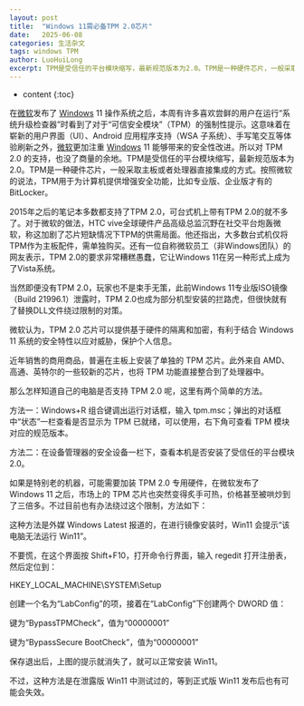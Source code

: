 ```yaml
---
layout: post
title:  "Windows 11需必备TPM 2.0芯片"
date:   2025-06-08
categories: 生活杂文
tags: windows TPM
author: LuoHuiLong
excerpt: TPM是受信任的平台模块缩写，最新规范版本为2.0。TPM是一种硬件芯片，一般采取主板或者处理器直接集成的方式。按照微软的说法，TPM用于为计算机提供增强安全功能，比如专业版、企业版才有的BitLocker。当然即便没有TPM 2.0，玩家也不是束手无策，此前Windows 11专业版ISO镜像（Build 21996.1）泄露时，TPM 2.0也成为部分机型安装的拦路虎，但很快就有了替换DLL文件绕过限制的对策。
---
```


* content
{:toc}

在[微软](https://www.williamlong.info/tag/Microsoft.html "微软")发布了 [Windows](https://www.williamlong.info/tag/Windows.html "Windows") 11 操作系统之后，本周有许多喜欢尝鲜的用户在运行“系统升级检查器”时看到了对于“可信安全模块”（TPM）的强制性提示。这意味着在崭新的用户界面（UI）、Android 应用程序支持（WSA 子系统）、手写笔交互等体验刷新之外，[微软](https://www.williamlong.info/tag/Microsoft.html "微软")更加注重 [Windows](https://www.williamlong.info/tag/Windows.html "Windows") 11 能够带来的安全性改进。所以对 TPM 2.0 的支持，也没了商量的余地。TPM是受信任的平台模块缩写，最新规范版本为2.0。TPM是一种硬件芯片，一般采取主板或者处理器直接集成的方式。按照微软的说法，TPM用于为计算机提供增强安全功能，比如专业版、企业版才有的BitLocker。

2015年之后的笔记本多数都支持了TPM 2.0，可台式机上带有TPM 2.0的就不多了。对于微软的做法，HTC vive全球硬件产品高级总监沉野在社交平台炮轰微软，称这加剧了芯片短缺情况下TPM的供需局面。他还指出，大多数台式机仅将TPM作为主板配件，需单独购买。还有一位自称微软员工（非Windows团队）的网友表示，TPM 2.0的要求非常糟糕愚蠢，它让Windows 11在另一种形式上成为了Vista系统。

当然即便没有TPM 2.0，玩家也不是束手无策，此前Windows 11专业版ISO镜像（Build 21996.1）泄露时，TPM 2.0也成为部分机型安装的拦路虎，但很快就有了替换DLL文件绕过限制的对策。

微软认为，TPM 2.0 芯片可以提供基于硬件的隔离和加密，有利于结合 Windows 11 系统的安全特性以应对威胁，保护个人信息。

近年销售的商用商品，普遍在主板上安装了单独的 TPM 芯片。此外来自 AMD、高通、英特尔的一些较新的芯片，也将 TPM 功能直接整合到了处理器中。

那么怎样知道自己的电脑是否支持 TPM 2.0 呢，这里有两个简单的方法。

方法一：Windows+R 组合键调出运行对话框，输入 tpm.msc；弹出的对话框中“状态”一栏查看是否显示为 TPM 已就绪，可以使用，右下角可查看 TPM 模块对应的规范版本。

方法二：在设备管理器的安全设备一栏下，查看本机是否安装了受信任的平台模块 2.0。

如果是特别老的机器，可能需要加装 TPM 2.0 专用硬件，在微软发布了 Windows 11 之后，市场上的 TPM 芯片也突然变得炙手可热，价格甚至被哄炒到了三倍多。不过目前也有办法绕过这个限制，方法如下：

这种方法是外媒 Windows Latest 报道的，在进行镜像安装时，Win11 会提示“该电脑无法运行 Win11”。

不要慌，在这个界面按 Shift+F10，打开命令行界面，输入 regedit 打开注册表，然后定位到：

HKEY\_LOCAL\_MACHINE\SYSTEM\Setup

创建一个名为“LabConfig”的项，接着在“LabConfig”下创建两个 DWORD 值：

键为“BypassTPMCheck”，值为“00000001”

键为“BypassSecure BootCheck”，值为“00000001”

保存退出后，上图的提示就消失了，就可以正常安装 Win11。

不过，这种方法是在泄露版 Win11 中测试过的，等到正式版 Win11 发布后也有可能会失效。
